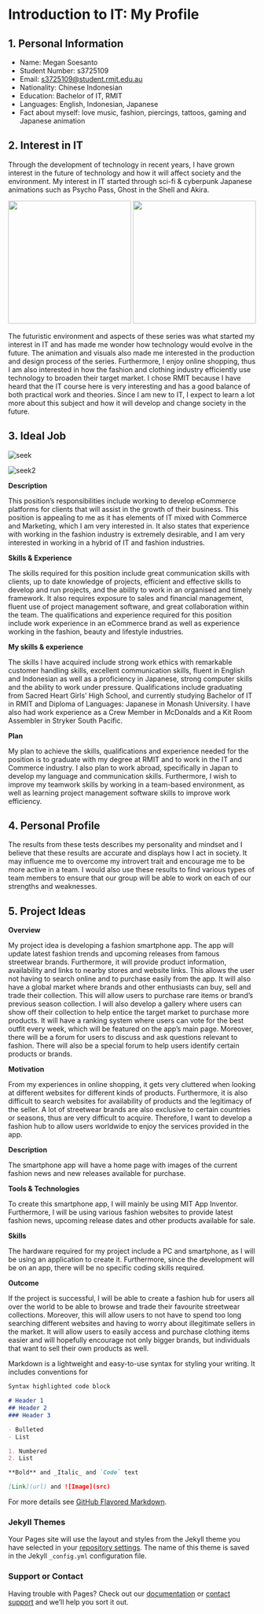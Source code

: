 # Introduction to IT: My Profile


## 1. Personal Information

- Name: Megan Soesanto
- Student Number: s3725109
- Email: s3725109@student.rmit.edu.au
- Nationality: Chinese Indonesian
- Education: Bachelor of IT, RMIT
- Languages: English, Indonesian, Japanese
- Fact about myself: love music, fashion, piercings, tattoos, gaming and Japanese animation


## 2. Interest in IT

Through the development of technology in recent years, I have grown interest in the future of technology and how it will affect society and the environment. My interest in IT started through sci-fi & cyberpunk Japanese animations such as Psycho Pass, Ghost in the Shell and Akira. 

<img src="https://user-images.githubusercontent.com/54088435/63207860-e0ffaa80-c110-11e9-9f92-8bfb0b245b5d.gif" width="250" height="250" /> <img src="https://user-images.githubusercontent.com/54088435/63207999-7bacb900-c112-11e9-9988-77f991959584.gif" width="250" height="250" />

The futuristic environment and aspects of these series was what started my interest in IT and has made me wonder how technology would evolve in the future. The animation and visuals also made me interested in the production and design process of the series. Furthermore, I enjoy online shopping, thus I am also interested in how the fashion and clothing industry efficiently use technology to broaden their target market. I chose RMIT because I have heard that the IT course here is very interesting and has a good balance of both practical work and theories. Since I am new to IT, I expect to learn a lot more about this subject and how it will develop and change society in the future.


## 3. Ideal Job

![seek](https://user-images.githubusercontent.com/54088435/63207738-99781f00-c10e-11e9-996b-dc0babc8f8fa.png)

![seek2](https://user-images.githubusercontent.com/54088435/63207747-caf0ea80-c10e-11e9-9f98-cb8cae6c515d.png)


__Description__

This position’s responsibilities include working to develop eCommerce platforms for clients that will assist in the growth of their business. This position is appealing to me as it has elements of IT mixed with Commerce and Marketing, which I am very interested in. It also states that experience with working in the fashion industry is extremely desirable, and I am very interested in working in a hybrid of IT and fashion industries. 

__Skills & Experience__

The skills required for this position include great communication skills with clients, up to date knowledge of projects, efficient and effective skills to develop and run projects, and the ability to work in an organised and timely framework. It also requires exposure to sales and financial management, fluent use of project management software, and great collaboration within the team. The qualifications and experience required for this position include work experience in an eCommerce brand as well as experience working in the fashion, beauty and lifestyle industries. 

__My skills & experience__

The skills I have acquired include strong work ethics with remarkable customer handling skills, excellent communication skills, fluent in English and Indonesian as well as a proficiency in Japanese, strong computer skills and the ability to work under pressure. Qualifications include graduating from Sacred Heart Girls’ High School, and currently studying Bachelor of IT in RMIT and Diploma of Languages: Japanese in Monash University. I have also had work experience as a Crew Member in McDonalds and a Kit Room Assembler in Stryker South Pacific. 

__Plan__

My plan to achieve the skills, qualifications and experience needed for the position is to graduate with my degree at RMIT and to work in the IT and Commerce industry. I also plan to work abroad, specifically in Japan to develop my language and communication skills. Furthermore, I wish to improve my teamwork skills by working in a team-based environment, as well as learning project management software skills to improve work efficiency.

## 4. Personal Profile

The results from these tests describes my personality and mindset and I believe that these results are accurate and displays how I act in society. It may influence me to overcome my introvert trait and encourage me to be more active in a team. I would also use these results to find various types of team members to ensure that our group will be able to work on each of our strengths and weaknesses.

## 5. Project Ideas

__Overview__

My project idea is developing a fashion smartphone app. The app will update latest fashion trends and upcoming releases from famous streetwear brands. Furthermore, it will provide product information, availability and links to nearby stores and website links. This allows the user not having to search online and to purchase easily from the app. It will also have a global market where brands and other enthusiasts can buy, sell and trade their collection. This will allow users to purchase rare items or brand’s previous season collection. I will also develop a gallery where users can show off their collection to help entice the target market to purchase more products. It will have a ranking system where users can vote for the best outfit every week, which will be featured on the app’s main page. Moreover, there will be a forum for users to discuss and ask questions relevant to fashion. There will also be a special forum to help users identify certain products or brands. 

__Motivation__

From my experiences in online shopping, it gets very cluttered when looking at different websites for different kinds of products. Furthermore, it is also difficult to search websites for availability of products and the legitimacy of the seller. A lot of streetwear brands are also exclusive to certain countries or seasons, thus are very difficult to acquire. Therefore, I want to develop a fashion hub to allow users worldwide to enjoy the services provided in the app. 

__Description__

The smartphone app will have a home page with images of the current fashion news and new releases available for purchase. 

__Tools & Technologies__

To create this smartphone app, I will mainly be using MIT App Inventor. Furthermore, I will be using various fashion websites to provide latest fashion news, upcoming release dates and other products available for sale. 

__Skills__

The hardware required for my project include a PC and smartphone, as I will be using an application to create it. Furthermore, since the development will be on an app, there will be no specific coding skills required.

__Outcome__

If the project is successful, I will be able to create a fashion hub for users all over the world to be able to browse and trade their favourite streetwear collections. Moreover, this will allow users to not have to spend too long searching different websites and having to worry about illegitimate sellers in the market. It will allow users to easily access and purchase clothing items easier and will hopefully encourage not only bigger brands, but individuals that want to sell their own products as well. 


Markdown is a lightweight and easy-to-use syntax for styling your writing. It includes conventions for

```markdown
Syntax highlighted code block

# Header 1
## Header 2
### Header 3

- Bulleted
- List

1. Numbered
2. List

**Bold** and _Italic_ and `Code` text

[Link](url) and ![Image](src)
```

For more details see [GitHub Flavored Markdown](https://guides.github.com/features/mastering-markdown/).

### Jekyll Themes

Your Pages site will use the layout and styles from the Jekyll theme you have selected in your [repository settings](https://github.com/meyiu/project/settings). The name of this theme is saved in the Jekyll `_config.yml` configuration file.

### Support or Contact

Having trouble with Pages? Check out our [documentation](https://help.github.com/categories/github-pages-basics/) or [contact support](https://github.com/contact) and we’ll help you sort it out.
